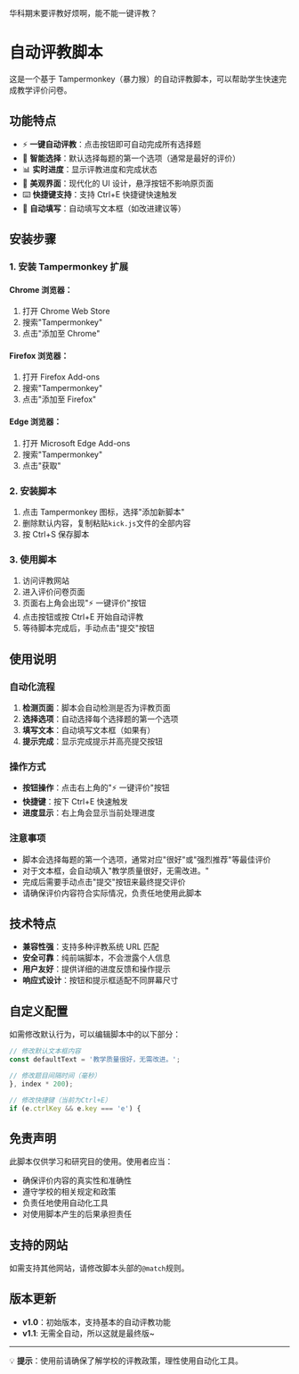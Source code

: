 华科期末要评教好烦啊，能不能一键评教？

# 自动评教脚本

这是一个基于 Tampermonkey（暴力猴）的自动评教脚本，可以帮助学生快速完成教学评价问卷。

## 功能特点

- ⚡ **一键自动评教**：点击按钮即可自动完成所有选择题
- 🎯 **智能选择**：默认选择每题的第一个选项（通常是最好的评价）
- 📊 **实时进度**：显示评教进度和完成状态
- 🎨 **美观界面**：现代化的 UI 设计，悬浮按钮不影响原页面
- ⌨️ **快捷键支持**：支持 Ctrl+E 快捷键快速触发
- 📝 **自动填写**：自动填写文本框（如改进建议等）

## 安装步骤

### 1. 安装 Tampermonkey 扩展

#### Chrome 浏览器：

1. 打开 Chrome Web Store
2. 搜索"Tampermonkey"
3. 点击"添加至 Chrome"

#### Firefox 浏览器：

1. 打开 Firefox Add-ons
2. 搜索"Tampermonkey"
3. 点击"添加至 Firefox"

#### Edge 浏览器：

1. 打开 Microsoft Edge Add-ons
2. 搜索"Tampermonkey"
3. 点击"获取"

### 2. 安装脚本

1. 点击 Tampermonkey 图标，选择"添加新脚本"
2. 删除默认内容，复制粘贴`kick.js`文件的全部内容
3. 按 Ctrl+S 保存脚本

### 3. 使用脚本

1. 访问评教网站
2. 进入评价问卷页面
3. 页面右上角会出现"⚡ 一键评价"按钮
4. 点击按钮或按 Ctrl+E 开始自动评教
5. 等待脚本完成后，手动点击"提交"按钮

## 使用说明

### 自动化流程

1. **检测页面**：脚本会自动检测是否为评教页面
2. **选择选项**：自动选择每个选择题的第一个选项
3. **填写文本**：自动填写文本框（如果有）
4. **提示完成**：显示完成提示并高亮提交按钮

### 操作方式

- **按钮操作**：点击右上角的"⚡ 一键评价"按钮
- **快捷键**：按下 Ctrl+E 快速触发
- **进度显示**：右上角会显示当前处理进度

### 注意事项

- 脚本会选择每题的第一个选项，通常对应"很好"或"强烈推荐"等最佳评价
- 对于文本框，会自动填入"教学质量很好，无需改进。"
- 完成后需要手动点击"提交"按钮来最终提交评价
- 请确保评价内容符合实际情况，负责任地使用此脚本

## 技术特点

- **兼容性强**：支持多种评教系统 URL 匹配
- **安全可靠**：纯前端脚本，不会泄露个人信息
- **用户友好**：提供详细的进度反馈和操作提示
- **响应式设计**：按钮和提示框适配不同屏幕尺寸

## 自定义配置

如需修改默认行为，可以编辑脚本中的以下部分：

```javascript
// 修改默认文本框内容
const defaultText = '教学质量很好，无需改进。';

// 修改题目间隔时间（毫秒）
}, index * 200);

// 修改快捷键（当前为Ctrl+E）
if (e.ctrlKey && e.key === 'e') {
```

## 免责声明

此脚本仅供学习和研究目的使用。使用者应当：

- 确保评价内容的真实性和准确性
- 遵守学校的相关规定和政策
- 负责任地使用自动化工具
- 对使用脚本产生的后果承担责任

## 支持的网站

如需支持其他网站，请修改脚本头部的`@match`规则。

## 版本更新

- **v1.0**：初始版本，支持基本的自动评教功能
- **v1.1**: 无需全自动，所以这就是最终版~

---

💡 **提示**：使用前请确保了解学校的评教政策，理性使用自动化工具。
